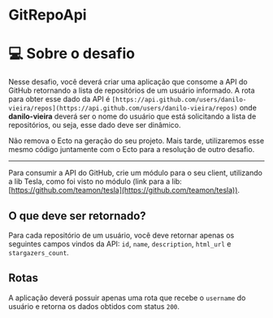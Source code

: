 # GitRepoApi

# 💻 Sobre o desafio

Nesse desafio, você deverá criar uma aplicação que consome a API do GitHub retornando a lista de repositórios de um usuário informado.
A rota para obter esse dado da API é `[https://api.github.com/users/danilo-vieira/repos](https://api.github.com/users/danilo-vieira/repos)` onde **danilo-vieira** deverá ser o nome do usuário que está solicitando a lista de repositórios, ou seja, esse dado deve ser dinâmico.

Não remova o Ecto na geração do seu projeto. Mais tarde, utilizaremos esse mesmo código juntamente com o Ecto para a resolução de outro desafio.

---

Para consumir a API do GitHub, crie um módulo para o seu client, utilizando a lib Tesla, como foi visto no módulo (link para a lib: [https://github.com/teamon/tesla](https://github.com/teamon/tesla)).

## O que deve ser retornado?

Para cada repositório de um usuário, você deve retornar apenas os seguintes campos vindos da API: `id`, `name`, `description`, `html_url` e `stargazers_count`.

## Rotas

A aplicação deverá possuir apenas uma rota que recebe o `username` do usuário e retorna os dados obtidos com status `200`.